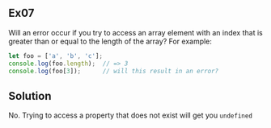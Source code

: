 ## Ex07
Will an error occur if you try to access an array element with an index that is greater than or equal to the length of the array? For example:

```javascript
let foo = ['a', 'b', 'c'];
console.log(foo.length);  // => 3
console.log(foo[3]);      // will this result in an error?
```

## Solution
No. Trying to access a property that does not exist will get you `undefined`
